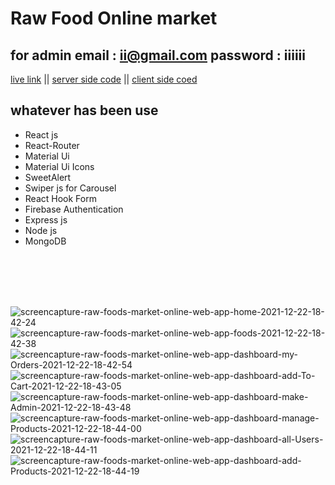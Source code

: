 # Raw Food Online market


## for admin   email : ii@gmail.com         password : iiiiii


[live link](https://raw-foods-market-online.web.app) || 
 [server side code](https://github.com/codergalib20/raw-foods-online-market-server-side-code) || 
 [client side coed](https://github.com/codergalib20/raw-food-market-client-side)

## whatever has been use
- React js
- React-Router
- Material Ui
- Material Ui Icons
- SweetAlert
- Swiper js for Carousel
- React Hook Form
- Firebase Authentication
- Express js
- Node js
- MongoDB




<br><br><br><br>







<img src="https://i.ibb.co/KbRwx6X/screencapture-raw-foods-market-online-web-app-home-2021-12-22-18-42-24.png" alt="screencapture-raw-foods-market-online-web-app-home-2021-12-22-18-42-24" border="0">
<img src="https://i.ibb.co/YbHLjyx/screencapture-raw-foods-market-online-web-app-foods-2021-12-22-18-42-38.png" alt="screencapture-raw-foods-market-online-web-app-foods-2021-12-22-18-42-38" border="0">
<img src="https://i.ibb.co/61pvGN7/screencapture-raw-foods-market-online-web-app-dashboard-my-Orders-2021-12-22-18-42-54.png" alt="screencapture-raw-foods-market-online-web-app-dashboard-my-Orders-2021-12-22-18-42-54" border="0">
<img src="https://i.ibb.co/k4t2C5t/screencapture-raw-foods-market-online-web-app-dashboard-add-To-Cart-2021-12-22-18-43-05.png" alt="screencapture-raw-foods-market-online-web-app-dashboard-add-To-Cart-2021-12-22-18-43-05" border="0">
<img src="https://i.ibb.co/NpFGMnf/screencapture-raw-foods-market-online-web-app-dashboard-make-Admin-2021-12-22-18-43-48.png" alt="screencapture-raw-foods-market-online-web-app-dashboard-make-Admin-2021-12-22-18-43-48" border="0">
<img src="https://i.ibb.co/RzhpHXj/screencapture-raw-foods-market-online-web-app-dashboard-manage-Products-2021-12-22-18-44-00.png" alt="screencapture-raw-foods-market-online-web-app-dashboard-manage-Products-2021-12-22-18-44-00" border="0">
<img src="https://i.ibb.co/Bwhz2L3/screencapture-raw-foods-market-online-web-app-dashboard-all-Users-2021-12-22-18-44-11.png" alt="screencapture-raw-foods-market-online-web-app-dashboard-all-Users-2021-12-22-18-44-11" border="0">
<img src="https://i.ibb.co/cQcJXxy/screencapture-raw-foods-market-online-web-app-dashboard-add-Products-2021-12-22-18-44-19.png" alt="screencapture-raw-foods-market-online-web-app-dashboard-add-Products-2021-12-22-18-44-19" border="0">
